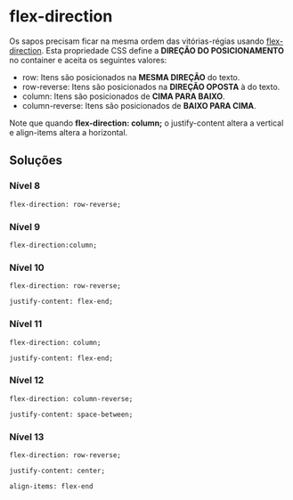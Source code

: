 # flex-direction #

Os sapos precisam ficar na mesma ordem das vitórias-régias usando <u>flex-direction</u>. Esta propriedade CSS define a **DIREÇÃO DO POSICIONAMENTO** no container e aceita os seguintes valores:

- row: Itens são posicionados na **MESMA DIREÇÃO** do texto.
- row-reverse: Itens são posicionados na **DIREÇÃO OPOSTA** à do texto.
- column: Itens são posicionados de **CIMA PARA BAIXO**.
- column-reverse: Itens são posicionados de **BAIXO PARA CIMA**.

Note que quando **flex-direction: column;** o justify-content altera a vertical e align-items altera a horizontal.

## Soluções ##

### Nível 8 ###

`flex-direction: row-reverse;`

### Nível 9 ###

`flex-direction:column;`

### Nível 10 ###

`flex-direction: row-reverse;`

`justify-content: flex-end;`

### Nível 11 ###

`flex-direction: column;`

`justify-content: flex-end;`

### Nível 12 ###

`flex-direction: column-reverse;`

`justify-content: space-between;`

### Nível 13 ###

`flex-direction: row-reverse;`

`justify-content: center;`

`align-items: flex-end`
